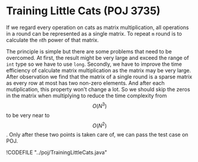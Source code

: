 # Training Little Cats (POJ 3735)

If we regard every operation on cats as matrix multiplication, all operations in a round can be
represented as a single matrix. To repeat `m` round is to calculate the `n`th power of that matrix.

The principle is simple but there are some problems that need to be overcomed.
At first, the result might be very large and exceed the range of `int` type so we have to use `long`.
Secondly, we have to improve the time efficiency of calculate matrix multiplication as the matrix may be
very large. After observation we find that the matrix of a single round is a sparse matrix as every row
at most has two non-zero elements. And after each mutiplication, this property won't change a lot.
So we should skip the zeros in the matrix when multiplying to reduce the time complexity from $$O(N^3)$$
to be very near to $$O(N^2)$$. Only after these two points is taken care of, we can pass the test case on POJ.

!CODEFILE "../poj/TrainingLittleCats.java"
